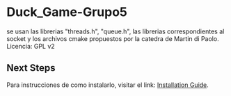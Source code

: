 # Duck_Game-Grupo5

se usan las librerias "threads.h", "queue.h", las librerias correspondientes al socket y los archivos cmake propuestos por la catedra de Martin di Paolo. Licencia: GPL v2

## Next Steps

Para instrucciones de como instalarlo, visitar el link: [Installation Guide](Entregables/Manual-de-usuario.md).
